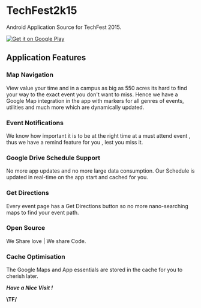 TechFest2k15
============

Android Application Source for TechFest 2015.


<a href="https://play.google.com/store/apps/details?id=org.iitb.techfest.techfest">
  <img alt="Get it on Google Play"
       src="https://developer.android.com/images/brand/en_generic_rgb_wo_45.png" />
</a>


Application Features
------------------------

### Map Navigation
View value your time and in a campus as big as 550 acres its hard to find your way to the exact event you don't want to miss. Hence we have a Google Map integration in the app with markers for all genres of events, utilities and much more which are dynamically updated.

### Event Notifications
We know how important it is to be at the right time at a must attend event , thus we have a remind feature for you , lest you miss it.

### Google Drive Schedule Support
No more app updates and no more large data consumption. Our Schedule is updated in real-time on the app start and cached for you.

### Get Directions
Every event page has a Get Directions button so no more nano-searching maps to find your event path.

### Open Source
We Share love | We share Code.

### Cache Optimisation
The Google Maps and App essentials are stored in the cache for you to cherish later.

***Have a Nice Visit !***

**\TF/**
